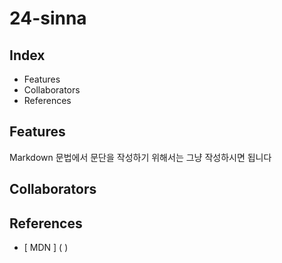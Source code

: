 # 24-sinna

## Index

- Features
- Collaborators
- References

## Features

Markdown 문법에서 문단을 작성하기 위해서는 그냥 작성하시면 됩니다

## Collaborators

## References

- [ MDN ] ( )

